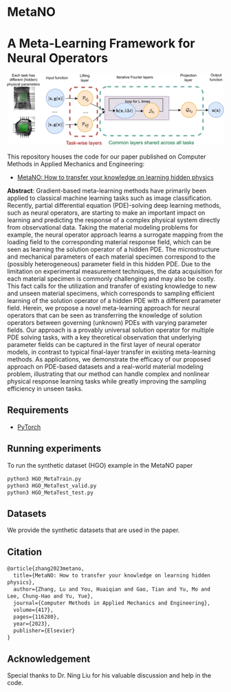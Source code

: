 # MetaNO
# A Meta-Learning Framework for Neural Operators

![MetaNO Multi-Task Architecture Demo.](https://github.com/fishmoon1234/MetaNO/blob/main/architecture.png)

This repository houses the code for our paper published on Computer Methods in Applied Mechanics and Engineering:
- [MetaNO: How to transfer your knowledge on learning hidden physics](https://doi.org/10.1016/j.cma.2023.116280)

**Abstract**: Gradient-based meta-learning methods have primarily been applied to classical machine learning tasks such as image classification. Recently, partial differential equation (PDE)-solving deep learning methods, such as neural operators, are starting to make an important impact on learning and predicting the response of a complex physical system directly from observational data. Taking the material modeling problems for example, the neural operator approach learns a surrogate mapping from the loading field to the corresponding material response field, which can be seen as learning the solution operator of a hidden PDE. The microstructure and mechanical parameters of each material specimen correspond to the (possibly heterogeneous) parameter field in this hidden PDE. Due to the limitation on experimental measurement techniques, the data acquisition for each material specimen is commonly challenging and may also be costly. This fact calls for the utilization and transfer of existing knowledge to new and unseen material specimens, which corresponds to sampling efficient learning of the solution operator of a hidden PDE with a different parameter field. Herein, we propose a novel meta-learning approach for neural operators that can be seen as transferring the knowledge of solution operators between governing (unknown) PDEs with varying parameter fields. Our approach is a provably universal solution operator for multiple PDE solving tasks, with a key theoretical observation that underlying parameter fields can be captured in the first layer of neural operator models, in contrast to typical final-layer transfer in existing meta-learning methods. As applications, we demonstrate the efficacy of our proposed approach on PDE-based datasets and a real-world material modeling problem, illustrating that our method can handle complex and nonlinear physical response learning tasks while greatly improving the sampling efficiency in unseen tasks.

## Requirements
- [PyTorch](https://pytorch.org/)


## Running experiments
To run the synthetic dataset (HGO) example in the MetaNO paper
```
python3 HGO_MetaTrain.py
python3 HGO_MetaTest_valid.py
python3 HGO_MetaTest_test.py
```

## Datasets
We provide the synthetic datasets that are used in the paper.

## Citation

```
@article{zhang2023metano,
  title={MetaNO: How to transfer your knowledge on learning hidden physics},
  author={Zhang, Lu and You, Huaiqian and Gao, Tian and Yu, Mo and Lee, Chung-Hao and Yu, Yue},
  journal={Computer Methods in Applied Mechanics and Engineering},
  volume={417},
  pages={116280},
  year={2023},
  publisher={Elsevier}
}
```

## Acknowledgement
Special thanks to Dr. Ning Liu for his valuable discussion and help in the code.
